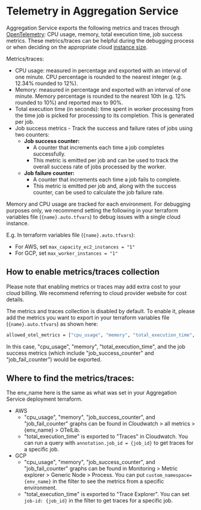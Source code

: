 # Telemetry in Aggregation Service

Aggregation Service exports the following metrics and traces through
[OpenTelemetry](https://opentelemetry.io/): CPU usage, memory, total execution time, job success
metrics. These metrics/traces can be helpful during the debugging process or when deciding on the
appropriate cloud [instance size](./sizing-guidance.md).

Metrics/traces:

-   CPU usage: measured in percentage and exported with an interval of one minute. CPU percentage is
    rounded to the nearest integer (e.g. 12.34% rounded to 12%).
-   Memory: measured in percentage and exported with an interval of one minute. Memory percentage is
    rounded to the nearest 10th (e.g. 12% rounded to 10%) and reported max to 90%.
-   Total execution time (in seconds): time spent in worker processing from the time job is picked
    for processing to its completion. This is generated per job.
-   Job success metrics - Track the success and failure rates of jobs using two counters:
    -   **Job success counter:**
        -   A counter that increments each time a job completes successfully.
        -   This metric is emitted per job and can be used to track the overall success rate of jobs
            processed by the worker.
    -   **Job failure counter:**
        -   A counter that increments each time a job fails to complete.
        -   This metric is emitted per job and, along with the success counter, can be used to
            calculate the job failure rate.

Memory and CPU usage are tracked for each environment. For debugging purposes only, we recommend
setting the following in your terraform variables file (`{name}.auto.tfvars`) to debug issues with a
single cloud instance.

E.g. In terraform variables file (`{name}.auto.tfvars`):

-   For AWS, set `max_capacity_ec2_instances = "1"`
-   For GCP, set `max_worker_instances = "1"`

## How to enable metrics/traces collection

Please note that enabling metrics or traces may add extra cost to your cloud billing. We recommend
referring to cloud provider website for cost details.

The metrics and traces collection is disabled by default. To enable it, please add the metrics you
want to export in your terraform variables file (`{name}.auto.tfvars`) as shown here:

```sh
allowed_otel_metrics = ["cpu_usage", "memory", "total_execution_time", "job_success_metrics"]
```

In this case, "cpu_usage", "memory", "total_execution_time", and the job success metrics (which
include "job_success_counter" and "job_fail_counter") would be exported.

## Where to find the metrics/traces:

The env_name here is the same as what was set in your Aggregation Service deployment terraform.

-   AWS
    -   "cpu_usage", "memory", "job_success_counter", and "job_fail_counter" graphs can be found in
        Cloudwatch > all metrics > {env_name} > OTelLib.
    -   "total_execution_time" is exported to "Traces" in Cloudwatch. You can run a query with
        `annotation.job_id = {job_id}` to get traces for a specific job.
-   GCP
    -   "cpu_usage", "memory", "job_success_counter", and "job_fail_counter" graphs can be found in
        Monitoring > Metric explorer > Generic Node > Process. You can put
        `custom_namespace={env_name}` in the filter to see the metrics from a specific environment.
    -   "total_execution_time" is exported to "Trace Explorer". You can set `job-id: {job_id}` in
        the filter to get traces for a specific job.
